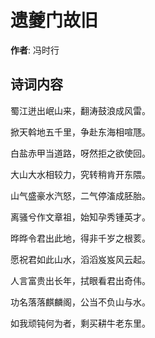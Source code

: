 # 遗夔门故旧

**作者**: 冯时行

## 诗词内容

蜀江迸出岷山来，翻涛鼓浪成风雷。

掀天斡地五千里，争赴东海相喧豗。

白盐赤甲当道路，呀然拒之欲使回。

大山大水相较力，究转稍肯开东隈。

山气盛豪水汽怒，二气停滀成胚胎。

离骚兮作文章祖，始知孕秀锺英才。

晔晔令君出此地，得非千岁之根荄。

愿祝君如此山水，滔滔岌岌风云起。

人言富贵出长年，拭眼看君出奇伟。

功名落落麒麟阁，公当不负山与水。

如我顽钝何为者，剩买耕牛老东里。

